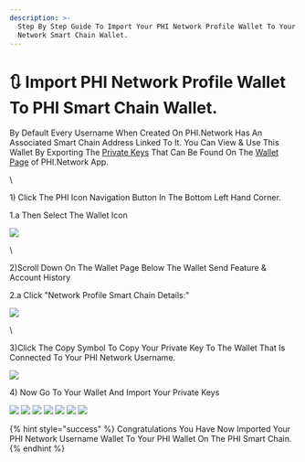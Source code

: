 ```yaml
---
description: >-
  Step By Step Guide To Import Your PHI Network Profile Wallet To Your PHI
  Network Smart Chain Wallet.
---
```


# 🔃 Import PHI Network Profile Wallet To PHI Smart Chain Wallet.

By Default Every Username When Created On PHI.Network Has An Associated Smart Chain Address Linked To It. You Can View & Use This Wallet By Exporting The [Private Keys](https://docs.phi.network/phi-wiki/glossary/difference-between-seed-phrase-and-private-keys) That Can Be Found On The [Wallet Page](https://phi.network/send) of PHI.Network App.&#x20;

\


1\) Click The PHI Icon Navigation Button In The Bottom Left Hand Corner.

&#x20;      1.a Then Select The Wallet Icon

![](https://phi.support/uploads/images/attachments/9192e3f900274a4b38d5b796071105ef.jpg)

\


2\)Scroll Down On The Wallet Page Below The Wallet Send Feature & Account History

&#x20;     2.a Click "Network Profile Smart Chain Details:"

![](https://phi.support/uploads/images/attachments/867b0c18b858fc800c387368e1d6e156.jpg)

\


3\)Click The Copy Symbol To Copy Your Private Key To The Wallet That Is Connected To Your PHI Network Username.

![
](https://phi.support/uploads/images/attachments/2130e1e6b3b39c79c802a1c2f9fcae83.jpg)

4\) Now Go To Your Wallet And Import Your Private Keys

![](<../../../.gitbook/assets/IMG\_4863 (1).jpg>) ![](<../../../.gitbook/assets/IMG\_4864 (1).jpg>) ![](../../../.gitbook/assets/IMG\_4865.jpg) ![](../../../.gitbook/assets/IMG\_4866.jpg) ![](<../../../.gitbook/assets/IMG\_4867 (1).jpg>) ![](../../../.gitbook/assets/IMG\_4868.jpg) ![
](<../../../.gitbook/assets/IMG\_4869 (1).jpg>)

{% hint style="success" %}
&#x20;Congratulations You Have Now Imported Your PHI Network Username Wallet To Your PHI Wallet  On The PHI Smart Chain.
{% endhint %}

